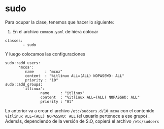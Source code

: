 # sudo

Para ocupar la clase, tenemos que hacer lo siguiente:

1. En el archivo `common.yaml` de hiera colocar

```
classes:
        - sudo
```
Y luego colocamos las configuraciones
```
sudo::add_users:
      'mcoa':
         name     : "mcoa"
         content  : "%itlinux ALL=(ALL) NOPASSWD: ALL"
         priority : "10"
sudo::add_groups:
        'itlinux':
                name     : "itlinux"
                content  : "%itlinux ALL=(ALL) NOPASSWD: ALL"
                priority : "01"
```
Lo anterior va a crear el archivo `/etc/sudoers.d/10_mcoa` con el contenido `%itlinux ALL=(ALL) NOPASSWD: ALL` (el usuario pertenece a ese grupo) . Además, dependiendo de la versión de S.O, copierá el archivo `/etc/sudoers`
